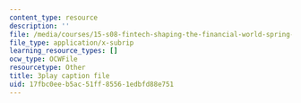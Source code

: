 ```yaml
---
content_type: resource
description: ''
file: /media/courses/15-s08-fintech-shaping-the-financial-world-spring-2020/17fbc0eeb5ac51ff85561edbfd88e751_JuKKBf-uSDI.vtt
file_type: application/x-subrip
learning_resource_types: []
ocw_type: OCWFile
resourcetype: Other
title: 3play caption file
uid: 17fbc0ee-b5ac-51ff-8556-1edbfd88e751
---
```

